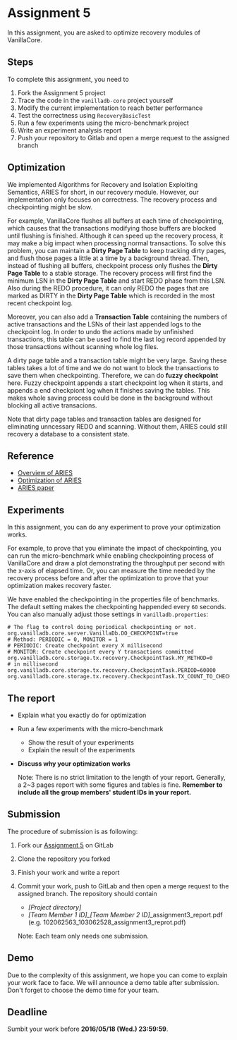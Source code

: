 # Assignment 5
In this assignment, you are asked to optimize recovery modules of VanillaCore.

## Steps
To complete this assignment, you need to

1. Fork the Assignment 5 project
2. Trace the code in the `vanilladb-core` project yourself
3. Modify the current implementation to reach better performance
4. Test the correctness using `RecoveryBasicTest`
5. Run a few experiments using the micro-benchmark project
6. Write an experiment analysis report
7. Push your repository to Gitlab and open a merge request to the assigned branch

## Optimization

We implemented Algorithms for Recovery and Isolation Exploiting Semantics, ARIES for short, in our recovery module. However, our implementation only focuses on correctness. The recovery process and checkpointing might be slow.

For example, VanillaCore flushes all buffers at each time of checkpointing, which causes that the transactions modifying those buffers are blocked until flushing is finished. Although it can speed up the recovery process, it may make a big impact when processing normal transactions. To solve this problem, you can maintain a **Dirty Page Table** to keep tracking dirty pages, and flush those pages a little at a time by a background thread. Then, instead of flushing all buffers, checkpoint process only flushes the **Dirty Page Table** to a stable storage. The recovery process will first find the minimum LSN in the **Dirty Page Table** and start REDO phase from this LSN. Also during the REDO procedure, it can only REDO the pages that are marked as DIRTY in the **Dirty Page Table** which is recorded in the most recent checkpoint log.

Moreover, you can also add a **Transaction Table** containing the numbers of active transactions and the LSNs of their last appended logs to the checkpoint log. In order to undo the actions made by unfinished transactions, this table can be used to find the last log record appended by those transactions without scanning whole log files.

A dirty page table and a transaction table might be very large. Saving these tables takes a lot of time and we do not want to block the transactions to save them when checkpointing. Therefore, we can do **fuzzy checkpoint** here. Fuzzy checkpoint appends a start checkpoint log when it starts, and appends a end checkpiont log when it finishes saving the tables. This makes whole saving process could be done in the background without blocking all active transacions.

Note that dirty page tables and transaction tables are designed for eliminating unncessary REDO and scanning. Without them, ARIES could still recovery a database to a consistent state.

## Reference

- [Overview of ARIES](http://netdb-db.appspot.com/slides/tas/XI_Overview_of_ARIES.pdf)
- [Optimization of ARIES](http://netdb-db.appspot.com/slides/tas/XII_Optimization_of_ARIES.pdf)
- [ARIES paper](https://www.cs.berkeley.edu/~brewer/cs262/Aries.pdf)

## Experiments

In this assignment, you can do any experiment to prove your optimization works.

For example, to prove that you eliminate the impact of checkpointing, you can run the micro-benchmark while enabling checkpointing process of VanillaCore and draw a plot demonstrating the throughput per second with the x-axis of elapsed time. Or, you can measure the time needed by the recovery process before and after the optimization to prove that your optimization makes recovery faster.

We have enabled the checkpointing in the properties file of benchmarks. The default setting makes the checkpointing happended every `60` seconds. You can also manually adjust those settings in `vanilladb.properties`:

```properties
# The flag to control doing periodical checkpointing or not.
org.vanilladb.core.server.VanillaDb.DO_CHECKPOINT=true
# Method: PERIODIC = 0, MONITOR = 1
# PERIODIC: Create checkpoint every X millisecond
# MONITOR: Create checkpoint every Y transactions committed
org.vanilladb.core.storage.tx.recovery.CheckpointTask.MY_METHOD=0
# in millisecond
org.vanilladb.core.storage.tx.recovery.CheckpointTask.PERIOD=60000
org.vanilladb.core.storage.tx.recovery.CheckpointTask.TX_COUNT_TO_CHECKPOINT=1000
```

## The report

- Explain what you exactly do for optimization
- Run a few experiments with the micro-benchmark
  - Show the result of your experiments
  - Explain the result of the experiments
- **Discuss why your optimization works**

	Note: There is no strict limitation to the length of your report. Generally, a 2~3 pages report with some figures and tables is fine. **Remember to include all the group members' student IDs in your report.**

## Submission

The procedure of submission is as following:

1. Fork our [Assignment 5](http://shwu10.cs.nthu.edu.tw/2016-cloud-database/CloudDB16-Assignment-5) on GitLab
2. Clone the repository you forked
3. Finish your work and write a report
4. Commit your work, push to GitLab and then open a merge request to the assigned branch. The repository should contain
	- *[Project directory]*
	- *[Team Member 1 ID]_[Team Member 2 ID]*_assignment3_report.pdf (e.g. 102062563_103062528_assignment3_reprot.pdf)

    Note: Each team only needs one submission.

## Demo

Due to the complexity of this assignment, we hope you can come to explain your work face to face. We will announce a demo table after submission. Don't forget to choose the demo time for your team.

## Deadline
Sumbit your work before **2016/05/18 (Wed.) 23:59:59**.
